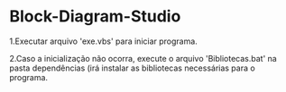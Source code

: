 # Block-Diagram-Studio

1.Executar arquivo 'exe.vbs' para iniciar programa.

2.Caso a inicialização não ocorra, execute o arquivo 'Bibliotecas.bat' 
na pasta dependências (irá instalar as bibliotecas necessárias para o programa. 
